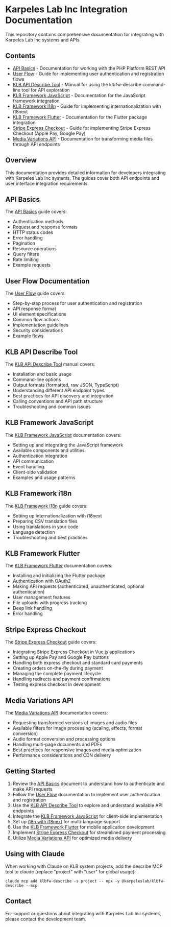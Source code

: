 # Karpeles Lab Inc Integration Documentation

This repository contains comprehensive documentation for integrating with Karpeles Lab Inc systems and APIs.

## Contents

- [API Basics](apibasics.md) - Documentation for working with the PHP Platform REST API
- [User Flow](userflow.md) - Guide for implementing user authentication and registration flows
- [KLB API Describe Tool](klbfw-describe.md) - Manual for using the klbfw-describe command-line tool for API exploration
- [KLB Framework JavaScript](klbfw-js.md) - Documentation for the JavaScript framework integration
- [KLB Framework i18n](klbfw-i18next.md) - Guide for implementing internationalization with i18next
- [KLB Framework Flutter](klbfw-flutter.md) - Documentation for the Flutter package integration
- [Stripe Express Checkout](express_checkout.md) - Guide for implementing Stripe Express Checkout (Apple Pay, Google Pay)
- [Media Variations API](media_variation.md) - Documentation for transforming media files through API endpoints

## Overview

This documentation provides detailed information for developers integrating with Karpeles Lab Inc systems. The guides cover both API endpoints and user interface integration requirements.

## API Basics

The [API Basics](apibasics.md) guide covers:

- Authentication methods
- Request and response formats
- HTTP status codes
- Error handling
- Pagination
- Resource operations
- Query filters
- Rate limiting
- Example requests

## User Flow Documentation

The [User Flow](userflow.md) guide covers:

- Step-by-step process for user authentication and registration
- API response format
- UI element specifications
- Common flow actions
- Implementation guidelines
- Security considerations
- Example flows

## KLB API Describe Tool

The [KLB API Describe Tool](klbfw-describe.md) manual covers:

- Installation and basic usage
- Command-line options
- Output formats (formatted, raw JSON, TypeScript)
- Understanding different API endpoint types
- Best practices for API discovery and integration
- Calling conventions and API path structure
- Troubleshooting and common issues

## KLB Framework JavaScript

The [KLB Framework JavaScript](klbfw-js.md) documentation covers:

- Setting up and integrating the JavaScript framework
- Available components and utilities
- Authentication integration
- API communication
- Event handling
- Client-side validation
- Examples and usage patterns

## KLB Framework i18n

The [KLB Framework i18n](klbfw-i18next.md) guide covers:

- Setting up internationalization with i18next
- Preparing CSV translation files
- Using translations in your code
- Language detection
- Troubleshooting and best practices

## KLB Framework Flutter

The [KLB Framework Flutter](klbfw-flutter.md) documentation covers:

- Installing and initializing the Flutter package
- Authentication with OAuth2
- Making API requests (authenticated, unauthenticated, optional authentication)
- User management features
- File uploads with progress tracking
- Deep link handling
- Error handling

## Stripe Express Checkout

The [Stripe Express Checkout](express_checkout.md) guide covers:

- Integrating Stripe Express Checkout in Vue.js applications
- Setting up Apple Pay and Google Pay buttons
- Handling both express checkout and standard card payments
- Creating orders on-the-fly during payment
- Managing the complete payment lifecycle
- Handling redirects and payment confirmations
- Testing express checkout in development

## Media Variations API

The [Media Variations API](media_variation.md) documentation covers:

- Requesting transformed versions of images and audio files
- Available filters for image processing (scaling, effects, format conversion)
- Audio format conversion and processing options
- Handling multi-page documents and PDFs
- Best practices for responsive images and media optimization
- Performance considerations and CDN delivery

## Getting Started

1. Review the [API Basics](apibasics.md) document to understand how to authenticate and make API requests
2. Follow the [User Flow](userflow.md) documentation to implement user authentication and registration
3. Use the [KLB API Describe Tool](klbfw-describe.md) to explore and understand available API endpoints
4. Integrate the [KLB Framework JavaScript](klbfw-js.md) for client-side implementation
5. Set up [i18n with i18next](klbfw-i18next.md) for multi-language support
6. Use the [KLB Framework Flutter](klbfw-flutter.md) for mobile application development
7. Implement [Stripe Express Checkout](express_checkout.md) for streamlined payment processing
8. Utilize [Media Variations API](media_variation.md) for optimized media delivery

## Using with Claude

When working with Claude on KLB system projects, add the describe MCP tool to claude (replace "project" with "user" for global usage):

    claude mcp add klbfw-describe -s project -- npx -y @karpeleslab/klbfw-describe --mcp

## Contact

For support or questions about integrating with Karpeles Lab Inc systems, please contact the development team.
